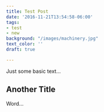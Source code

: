 ```yaml
---
title: Test Post
date: '2016-11-21T13:54:58-06:00'
tags:
- test
- new
background: "/images/machinery.jpg"
text_color: ''
draft: true

---
```

Just some basic text...

## Another Title

Word...